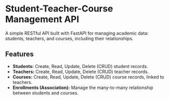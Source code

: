 # Student-Teacher-Course Management API

A simple RESTful API built with FastAPI for managing academic data: students, teachers, and courses, including their relationships.

## Features

* **Students:** Create, Read, Update, Delete (CRUD) student records.
* **Teachers:** Create, Read, Update, Delete (CRUD) teacher records.
* **Courses:** Create, Read, Update, Delete (CRUD) course records, linked to teachers.
* **Enrollments (Association):** Manage the many-to-many relationship between students and courses.
